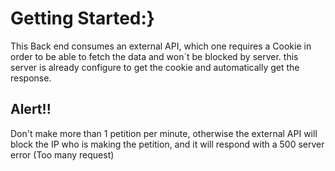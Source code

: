 # Getting Started:}
This Back end consumes an external API, which one requires a Cookie in order to be able to fetch the data and won´t be blocked by server.
this server is already configure to get the cookie and automatically get the response.
## Alert!!
Don't make more than 1 petition per minute, otherwise the external API will block the IP who is making the petition, and it will respond with a 500 server error (Too many request)
